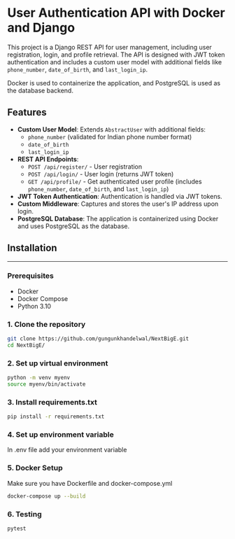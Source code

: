 # User Authentication API with Docker and Django

This project is a Django REST API for user management, including user registration, login, and profile retrieval. The API is designed with JWT token authentication and includes a custom user model with additional fields like `phone_number`, `date_of_birth`, and `last_login_ip`. 

Docker is used to containerize the application, and PostgreSQL is used as the database backend.

## Features

- **Custom User Model**: Extends `AbstractUser` with additional fields:
  - `phone_number` (validated for Indian phone number format)
  - `date_of_birth`
  - `last_login_ip`
- **REST API Endpoints**:
  - `POST /api/register/` - User registration
  - `POST /api/login/` - User login (returns JWT token)
  - `GET /api/profile/` - Get authenticated user profile (includes `phone_number`, `date_of_birth`, and `last_login_ip`)
- **JWT Token Authentication**: Authentication is handled via JWT tokens.
- **Custom Middleware**: Captures and stores the user's IP address upon login.
- **PostgreSQL Database**: The application is containerized using Docker and uses PostgreSQL as the database.

## Installation
<hr>

### Prerequisites
- Docker
- Docker Compose
- Python 3.10

### 1. Clone the repository

```bash
git clone https://github.com/gungunkhandelwal/NextBigE.git
cd NextBigE/
```

### 2. Set up virtual environment

```bash
python -m venv myenv
source myenv/bin/activate
```
### 3. Install requirements.txt

```bash
pip install -r requirements.txt
```
### 4. Set up environment variable
In .env file add your environment variable

### 5. Docker Setup
Make sure you have Dockerfile and docker-compose.yml

```bash
docker-compose up --build
```

### 6. Testing

```bash
pytest
```



